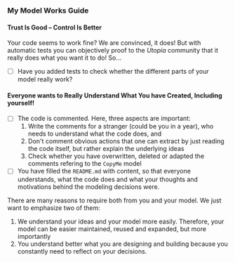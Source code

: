 ### My Model Works Guide

#### Trust Is Good – Control Is Better

Your code seems to work fine? We are convinced, it does! But with automatic tests you can objectively proof to the _Utopia_ community that it really does what you want it to do! So...

- [ ] Have you added tests to check whether the different parts of your model really work?

#### Everyone wants to Really Understand What You have Created, Including yourself!

- [ ] The code is commented. Here, three aspects are important: 
    1.  Write the comments for a stranger (could be you in a year), who needs to understand what the code does, and 
    2.  Don't comment obvious actions that one can extract by just reading the code itself, but rather explain the underlying ideas
    3. Check whether you have overwritten, deleted or adapted the comments refering to the `CopyMe` model
- [ ] You have filled the `README.md` with content, so that everyone understands, what the code does and what your thoughts and motivations behind the modeling decisions were.

There are many reasons to require both from you and your model. We just want to emphasize two of them:

1. We understand your ideas and your model more easily. Therefore, your model can be easier maintained, reused and expanded, but more importantly
2. You understand better what you are designing and building because you constantly need to reflect on your decisions.

